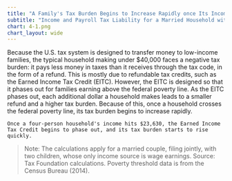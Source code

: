 ```yaml
---
title: "A Family's Tax Burden Begins to Increase Rapidly once Its Income Exceeds the Poverty Line"
subtitle: "Income and Payroll Tax Liability for a Married Household with Two Children, by Income Level (2015)"
chart: 4-1.png
chart_layout: wide
---
```

Because the U.S. tax system is designed to transfer money to low-income families, the typical household making under $40,000 faces a negative tax burden: it pays less money in taxes than it receives through the tax code, in the form of a refund. This is mostly due to refundable tax credits, such as the Earned Income Tax Credit (EITC). However, the EITC is designed so that it phases out for families earning above the federal poverty line. As the EITC phases out, each additional dollar a household makes leads to a smaller refund and a higher tax burden. Because of this, once a household crosses the federal poverty line, its tax burden begins to increase rapidly.

```
Once a four-person household's income hits $23,630, the Earned Income Tax Credit begins to phase out, and its tax burden starts to rise quickly.
```

> Note: The calculations apply for a married couple, filing jointly, with two children, whose only income source is wage earnings.
> Source: Tax Foundation calculations. Poverty threshold data is from the Census Bureau (2014).
